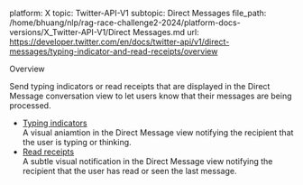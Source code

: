 platform: X
topic: Twitter-API-V1
subtopic: Direct Messages
file_path: /home/bhuang/nlp/rag-race-challenge2-2024/platform-docs-versions/X_Twitter-API-V1/Direct Messages.md
url: https://developer.twitter.com/en/docs/twitter-api/v1/direct-messages/typing-indicator-and-read-receipts/overview

Overview

Send typing indicators or read receipts that are displayed in the Direct Message conversation view to let users know that their messages are being processed.  
  

* [Typing indicators](https://developer.twitter.com/en/docs/direct-messages/typing-indicator-and-read-receipts/api-reference/new-typing-indicator)  
    A visual aniamtion in the Direct Message view notifying the recipient that the user is typing or thinking.
* [Read receipts](https://developer.twitter.com/en/docs/direct-messages/typing-indicator-and-read-receipts/api-reference/new-read-receipt)  
    A subtle visual notification in the Direct Message view notifying the recipient that the user has read or seen the last message.